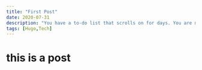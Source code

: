 ```yaml
---
title: "First Post"
date: 2020-07-31
description: "You have a to-do list that scrolls on for days. You are managing multiple projects, getting lots of email and messages on different messaging systems, managing finances and personal health habits and so much more."
tags: [Hugo,Tech]
---
```

# this is a post
